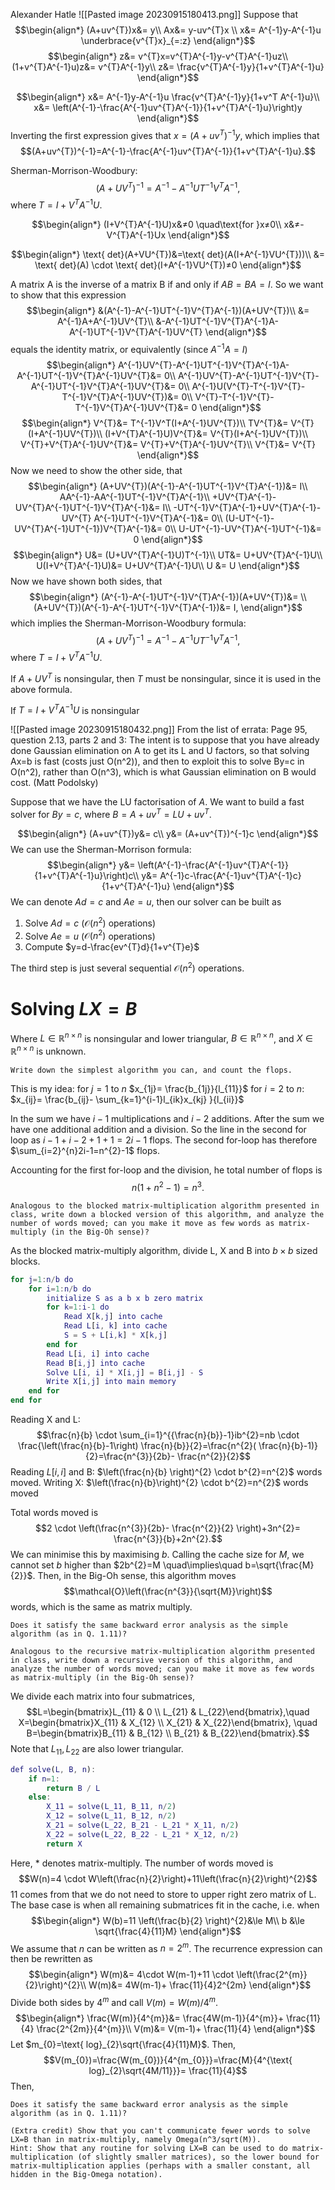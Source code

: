 Alexander Hatle
![[Pasted image 20230915180413.png]]
Suppose that
$$\begin{align*}
(A+uv^{T})x&= y\\
Ax&= y-uv^{T}x \\
x&= A^{-1}y-A^{-1}u \underbrace{v^{T}x}_{=:z}
\end{align*}$$
$$\begin{align*}
z&=  v^{T}x=v^{T}A^{-1}y-v^{T}A^{-1}uz\\
(1+v^{T}A^{-1}u)z&= v^{T}A^{-1}y\\
z&= \frac{v^{T}A^{-1}y}{1+v^{T}A^{-1}u}
\end{align*}$$

$$\begin{align*}
x&= A^{-1}y-A^{-1}u \frac{v^{T}A^{-1}y}{1+v^T A^{-1}u}\\
x&= \left(A^{-1}-\frac{A^{-1}uv^{T}A^{-1}}{1+v^{T}A^{-1}u}\right)y
\end{align*}$$
Inverting the first expression gives that $x=(A+uv^{T})^{-1}y$, which implies that
$$(A+uv^{T})^{-1}=A^{-1}-\frac{A^{-1}uv^{T}A^{-1}}{1+v^{T}A^{-1}u}.$$


Sherman-Morrison-Woodbury:
$$(A+UV^{T})^{-1}=A^{-1}-A^{-1}UT^{-1}V^{T}A^{-1},$$
where $T=I+V^{T}A^{-1}U$.

$$\begin{align*}
(I+V^{T}A^{-1}U)x&≠0 \quad\text{for }x≠0\\
x&≠-V^{T}A^{-1}Ux
\end{align*}$$

$$\begin{align*}
\text{ det}(A+VU^{T})&=\text{ det}(A(I+A^{-1}VU^{T}))\\
&= \text{ det}(A) \cdot \text{ det}(I+A^{-1}VU^{T})≠0
\end{align*}$$


A matrix A is the inverse of a matrix B if and only if $AB=BA=I$.
So we want to show that this expression
$$\begin{align*}
&(A^{-1}-A^{-1}UT^{-1}V^{T}A^{-1})(A+UV^{T})\\
&=  A^{-1}A+A^{-1}UV^{T}\\
&-A^{-1}UT^{-1}V^{T}A^{-1}A-A^{-1}UT^{-1}V^{T}A^{-1}UV^{T}
\end{align*}$$
equals the identity matrix, or equivalently (since $A^{-1}A=I$)
$$\begin{align*}
A^{-1}UV^{T}-A^{-1}UT^{-1}V^{T}A^{-1}A-A^{-1}UT^{-1}V^{T}A^{-1}UV^{T}&= 0\\
A^{-1}UV^{T}-A^{-1}UT^{-1}V^{T}-A^{-1}UT^{-1}V^{T}A^{-1}UV^{T}&= 0\\
A^{-1}U(V^{T}-T^{-1}V^{T}-T^{-1}V^{T}A^{-1}UV^{T})&= 0\\
V^{T}-T^{-1}V^{T}-T^{-1}V^{T}A^{-1}UV^{T}&= 0
\end{align*}$$
$$\begin{align*}
V^{T}&= T^{-1}V^T(I+A^{-1}UV^{T})\\
TV^{T}&= V^{T}(I+A^{-1}UV^{T})\\
(I+V^{T}A^{-1}U)V^{T}&= V^{T}(I+A^{-1}UV^{T})\\
V^{T}+V^{T}A^{-1}UV^{T}&= V^{T}+V^{T}A^{-1}UV^{T}\\
V^{T}&= V^{T}
\end{align*}$$
Now we need to show the other side, that
$$\begin{align*}
(A+UV^{T})(A^{-1}-A^{-1}UT^{-1}V^{T}A^{-1})&= I\\
AA^{-1}-AA^{-1}UT^{-1}V^{T}A^{-1}\\
+UV^{T}A^{-1}-UV^{T}A^{-1}UT^{-1}V^{T}A^{-1}&= I\\
-UT^{-1}V^{T}A^{-1}+UV^{T}A^{-1}-UV^{T} A^{-1}UT^{-1}V^{T}A^{-1}&= 0\\
(U-UT^{-1}-UV^{T}A^{-1}UT^{-1})V^{T}A^{-1}&= 0\\
U-UT^{-1}-UV^{T}A^{-1}UT^{-1}&= 0
\end{align*}$$
$$\begin{align*}
U&= (U+UV^{T}A^{-1}U)T^{-1}\\
UT&= U+UV^{T}A^{-1}U\\
U(I+V^{T}A^{-1}U)&= U+UV^{T}A^{-1}U\\
U &= U
\end{align*}$$
Now we have shown both sides, that
$$\begin{align*}
(A^{-1}-A^{-1}UT^{-1}V^{T}A^{-1})(A+UV^{T})&= \\
(A+UV^{T})(A^{-1}-A^{-1}UT^{-1}V^{T}A^{-1})&=  I,
\end{align*}$$
which implies the Sherman-Morrison-Woodbury formula: 
$$(A+UV^{T})^{-1}=A^{-1}-A^{-1}UT^{-1}V^{T}A^{-1},$$
where $T=I+V^{T}A^{-1}U$.

If $A+UV^{T}$ is nonsingular, then $T$ must be nonsingular, since it is used in the above formula.

If $T=I+V^{T}A^{-1}U$ is nonsingular

![[Pasted image 20230915180432.png]]
From the list of errata:
	Page 95, question 2.13, parts 2 and 3: The intent is to suppose that you have already done Gaussian elimination on A to get its L and U factors, so that solving Ax=b is fast (costs just O(n^2)), and then to exploit this to solve By=c in O(n^2), rather than O(n^3), which is what Gaussian elimination on B would cost. (Matt Podolsky)

Suppose that we have the LU factorisation of $A$. We want to build a fast solver for $By=c,$ where $B=A+uv^{T}=LU+uv^{T}$.

$$\begin{align*}
(A+uv^{T})y&= c\\
y&= (A+uv^{T})^{-1}c
\end{align*}$$
We can use the Sherman-Morrison formula:
$$\begin{align*}
y&= \left(A^{-1}-\frac{A^{-1}uv^{T}A^{-1}}{1+v^{T}A^{-1}u}\right)c\\
y&= A^{-1}c-\frac{A^{-1}uv^{T}A^{-1}c}{1+v^{T}A^{-1}u}
\end{align*}$$
We can denote $Ad=c \text{ and }Ae=u$, then our solver can be built as
1. Solve $Ad=c$   ($\mathcal{O}(n^{2})$ operations)
2. Solve $Ae=u$   ($\mathcal{O}(n^{2})$ operations)
3. Compute $y=d-\frac{ev^{T}d}{1+v^{T}e}$ 

The third step is just several sequential $\mathcal{O}(n^{2})$ operations.

# Solving $LX=B$
Where $L \in \mathbb{R}^{n \times n}$ is nonsingular and lower triangular, $B \in \mathbb{R}^{n \times n}$, and $X \in \mathbb{R}^{n \times n}$ is unknown.
```ad-question
Write down the simplest algorithm you can, and count the flops.

```

This is my idea:
for $j=1$ to $n$
	$x_{1j}= \frac{b_{1j}}{l_{11}}$
	for $i=2$ to $n$:
		$x_{ij}= \frac{b_{ij}- \sum_{k=1}^{i-1}l_{ik}x_{kj} }{l_{ii}}$

In the sum we have $i-1$ multiplications and $i-2$ additions. After the sum we have one additional addition and a division. So the line in the second for loop as $i-1+i-2+1+1=2i-1$ flops. The second for-loop has therefore $\sum_{i=2}^{n}2i-1=n^{2}-1$ flops. 

Accounting for the first for-loop and the division, he total number of flops is $$n(1+n^{2}-1)=n^{3}.$$

```ad-question
Analogous to the blocked matrix-multiplication algorithm presented in class, write down a blocked version of this algorithm, and analyze the number of words moved; can you make it move as few words as matrix-multiply (in the Big-Oh sense)?

```
As the blocked matrix-multiply algorithm, divide L, X and B into $b \times b$ sized blocks.
```matlab
for j=1:n/b do
	for i=1:n/b do
		initialize S as a b x b zero matrix
		for k=1:i-1 do
			Read X[k,j] into cache
			Read L[i, k] into cache 
			S = S + L[i,k] * X[k,j]
		end for
		Read L[i, i] into cache
		Read B[i,j] into cache
		Solve L[i, i] * X[i,j] = B[i,j] - S
		Write X[i,j] into main memory
	end for
end for
```

Reading X and L: $$\frac{n}{b} \cdot \sum_{i=1}^{{\frac{n}{b}}-1}ib^{2}=nb \cdot \frac{\left(\frac{n}{b}-1\right) \frac{n}{b}}{2}=\frac{n^{2}( \frac{n}{b}-1)}{2}=\frac{n^{3}}{2b}- \frac{n^{2}}{2}$$ Reading $L[i,i]$ and B: $\left(\frac{n}{b} \right)^{2} \cdot b^{2}=n^{2}$ words moved.
Writing X: $\left(\frac{n}{b}\right)^{2} \cdot b^{2}=n^{2}$ words moved

Total words moved is
$$2 \cdot \left(\frac{n^{3}}{2b}- \frac{n^{2}}{2} \right)+3n^{2}= \frac{n^{3}}{b}+2n^{2}.$$
We can minimise this by maximising $b$. Calling the cache size for $M$, we cannot set $b$ higher than $2b^{2}=M \quad\implies\quad b=\sqrt{\frac{M}{2}}$. Then, in the Big-Oh sense, this algorithm moves
$$\mathcal{O}\left(\frac{n^{3}}{\sqrt{M}}\right)$$
words, which is the same as matrix multiply.

```ad-question
Does it satisfy the same backward error analysis as the simple algorithm (as in Q. 1.11)?

```


```ad-question
Analogous to the recursive matrix-multiplication algorithm presented in class, write down a recursive version of this algorithm, and analyze the number of words moved; can you make it move as few words as matrix-multiply (in the Big-Oh sense)?

```

We divide each matrix into four submatrices,
$$L=\begin{bmatrix}L_{11} & 0 \\ L_{21} & L_{22}\end{bmatrix},\quad X=\begin{bmatrix}X_{11} & X_{12} \\ X_{21} & X_{22}\end{bmatrix}, \quad B=\begin{bmatrix}B_{11} & B_{12} \\ B_{21} & B_{22}\end{bmatrix}.$$
Note that $L_{11},L_{22}$ are also lower triangular.
```matlab
def solve(L, B, n):
	if n=1:
		return B / L
	else:
		X_11 = solve(L_11, B_11, n/2)
		X_12 = solve(L_11, B_12, n/2)
		X_21 = solve(L_22, B_21 - L_21 * X_11, n/2)
		X_22 = solve(L_22, B_22 - L_21 * X_12, n/2)
		return X
```
Here, * denotes matrix-multiply. The number of words moved is
$$W(n)=4 \cdot W\left(\frac{n}{2}\right)+11\left(\frac{n}{2}\right)^{2}$$
11 comes from that we do not need to store to upper right zero matrix of L. The base case is when all remaining submatrices fit in the cache, i.e. when
$$\begin{align*}
W(b)=11 \left(\frac{b}{2} \right)^{2}&\le  M\\
b &\le \sqrt{\frac{4}{11}M}
\end{align*}$$
We assume that $n$ can be written as $n=2^{m}$. The recurrence expression can then be rewritten as
$$\begin{align*}
W(m)&= 4\cdot W(m-1)+11 \cdot \left(\frac{2^{m}}{2}\right)^{2}\\
W(m)&= 4W(m-1)+ \frac{11}{4}2^{2m}
\end{align*}$$
Divide both sides by $4^{m}$ and call $V(m)=W(m)/4^{m}$.
$$\begin{align*}
\frac{W(m)}{4^{m}}&=  \frac{4W(m-1)}{4^{m}}+ \frac{11}{4} \frac{2^{2m}}{4^{m}}\\
V(m)&= V(m-1)+ \frac{11}{4}
\end{align*}$$
Let $m_{0}=\text{ log}_{2}\sqrt{\frac{4}{11}M}$. Then,
$$V(m_{0})=\frac{W(m_{0})}{4^{m_{0}}}=\frac{M}{4^{\text{ log}_{2}\sqrt{4M/11}}}= \frac{11}{4}$$
Then, 

```ad-question
Does it satisfy the same backward error analysis as the simple algorithm (as in Q. 1.11)?

```


```ad-question
(Extra credit) Show that you can't communicate fewer words to solve LX=B than in matrix-multiply, namely Omega(n^3/sqrt(M)). 
Hint: Show that any routine for solving LX=B can be used to do matrix-multiplication (of slightly smaller matrices), so the lower bound for matrix-multiplication applies (perhaps with a smaller constant, all hidden in the Big-Omega notation).

```
